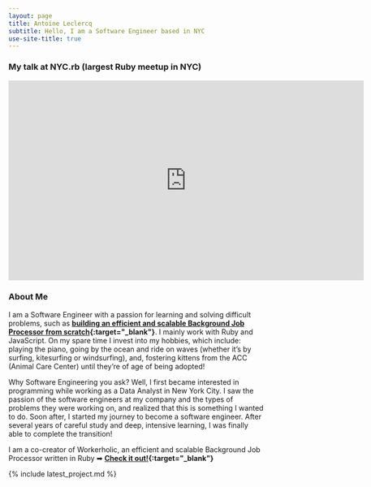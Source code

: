 ```yaml
---
layout: page
title: Antoine Leclercq
subtitle: Hello, I am a Software Engineer based in NYC
use-site-title: true
---
```


### My talk at NYC.rb (largest Ruby meetup in NYC)

<div class="talk">
  <iframe width="700" height="394" src="https://www.youtube.com/embed/BnTT01k1Ztg?rel=0" frameborder="0" allowfullscreen></iframe>
</div>

### About Me

I am a Software Engineer with a passion for learning and solving difficult problems, such as **[building an efficient and scalable Background Job Processor from scratch](https://workerholic.github.io){:target="_blank"}**. I mainly work with Ruby and JavaScript. On my spare time I invest into my hobbies, which include: playing the piano, going by the ocean and ride on waves (whether it’s by surfing, kitesurfing or windsurfing), and, fostering kittens from the ACC (Animal Care Center) until they’re of age of being adopted!

Why Software Engineering you ask? Well, I first became interested in programming while working as a Data Analyst in New York City. I saw the passion of the software engineers at my company and the types of problems they were working on, and realized that this is something I wanted to do. Soon after, I started my journey to become a software engineer. After several years of careful study and deep, intensive learning, I was finally able to complete the transition!

I am a co-creator of Workerholic, an efficient and scalable Background Job Processor written in Ruby ➡ **[Check it out!](https://workerholic.github.io){:target="_blank"}**

{% include latest_project.md %}
